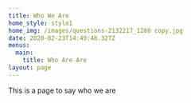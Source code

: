 ```yaml
---
title: Who We Are
home_style: style1
home_img: /images/questions-2132217_1280 copy.jpg
date: 2020-02-23T14:49:48.327Z
menus:
  main:
    title: Who Are Are
layout: page
---
```

This is a page to say who we are
